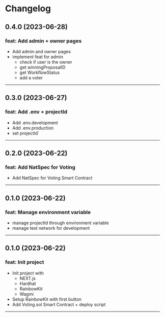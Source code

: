 # Changelog

## 0.4.0 (2023-06-28)

### feat: Add admin + owner pages

- Add admin and owner pages
- implement feat for admin
  - check if user is the owner
  - get winningProposalID
  - get WorkflowStatus
  - add a voter

---

## 0.3.0 (2023-06-27)

### feat: Add .env + projectId

- Add .env.development
- Add .env.production
- set projectId`

---

## 0.2.0 (2023-06-22)

### feat: Add NatSpec for Voting

- Add NatSpec for Voting Smart Contract

---

## 0.1.0 (2023-06-22)

### feat: Manage environment variable

- manage projectId through environment variable
- manage test network for development

---

## 0.1.0 (2023-06-22)

### feat: Init project 

- Init project with 
  - NEXT.js
  - Hardhat
  - RainbowKit
  - Wagmi
- Setup RainbowKit with first button
- Add Voting.sol Smart Contract + deploy script

---